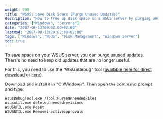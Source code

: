 ```yaml
---
weight: 999
title: "WSUS: Save Disk Space (Purge Unused Updates)"
description: "How to free up disk space on a WSUS server by purging unused Windows updates using WSUSDebug tool."
categories: ["Windows", "Servers"]
date: "2007-08-13T09:02:00+02:00"
lastmod: "2007-08-13T09:02:00+02:00"
tags: ["Windows", "WSUS", "Disk Management", "Windows Server"]
toc: true
---
```


To save space on your WSUS server, you can purge unused updates. There's no need to keep old updates that are no longer useful.

For this, you need to use the "WSUSDebug" tool ([available here for direct download](/others/wsus_server_debug_tool.zip) or [here](https://www.laboratoire-microsoft.org/d/?id=16846)).

Download and install it in "C:\Windows".
Then open the command prompt and type:

```bash
WsusDebugTool.exe /Tool:PurgeUnneededFiles
wsusutil.exe deleteunneededrevisions
WSUSUTIL.exe Reset
WSUSUTIL.exe Removeinactiveapprovals
```
